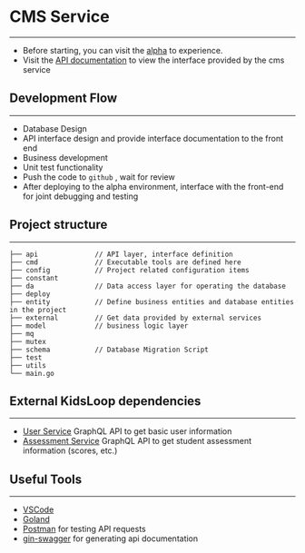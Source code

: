 # CMS Service

---
- Before starting, you can visit the [alpha](https://hub.alpha.kidsloop.net/) to experience.
- Visit the [API documentation](https://api.alpha.kidsloop.net/user/) to view the interface provided by the cms service

## Development Flow

---

- Database Design
- API interface design and provide interface documentation to the front end
- Business development
- Unit test functionality
- Push the code to `github` , wait for review
- After deploying to the alpha environment, interface with the front-end for joint debugging and testing

## Project structure

---
   ```Plain Text
   ├── api              // API layer, interface definition
   ├── cmd              // Executable tools are defined here
   ├── config           // Project related configuration items
   ├── constant
   ├── da               // Data access layer for operating the database
   ├── deploy
   ├── entity           // Define business entities and database entities in the project
   ├── external         // Get data provided by external services
   ├── model            // business logic layer
   ├── mq
   ├── mutex
   ├── schema           // Database Migration Script
   ├── test
   ├── utils    
   └── main.go            
   ```


## External KidsLoop dependencies

---
- [User Service](https://github.com/KL-Engineering/user-service) GraphQL API to get basic user information
- [Assessment Service](https://github.com/KL-Engineering/kidsloop-assessment-service) GraphQL API to get student assessment information (scores, etc.)


## Useful Tools

---

- [VSCode](https://code.visualstudio.com/)
- [Goland](https://www.jetbrains.com/go/promo/)
- [Postman](https://www.postman.com/)  for testing API requests
- [gin-swagger](https://github.com/swaggo/gin-swagger) for generating api documentation